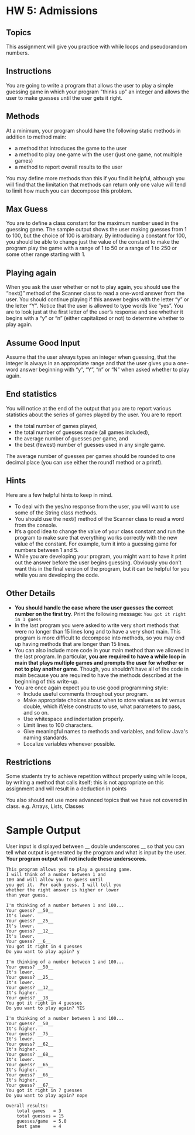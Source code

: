 # HW 5: Admissions

## Topics
This assignment will give you practice with while loops and pseudorandom numbers.

## Instructions
You are going to write a program that allows the user to play a simple guessing game in which your program "thinks up" an integer and allows the user to make guesses until the user gets it right.

## Methods
At a minimum, your program should have the following static methods in addition to method main:
- a method that introduces the game to the user
- a method to play one game with the user (just one game, not multiple games)
- a method to report overall results to the user

You may define more methods than this if you find it helpful, although you will find that the limitation that methods can return only one value will tend to limit how much you can decompose this problem.

## Max Guess
You are to define a class constant for the maximum number used in the guessing game.  The sample output shows the user making guesses from 1 to 100, but the choice of 100 is arbitrary.  By introducing a constant for 100, you should be able to change just the value of the constant to make the program play the game with a range of 1 to 50 or a range of 1 to 250 or some other range starting with 1.

## Playing again
When you ask the user whether or not to play again, you should use the “next()” method of the Scanner class to read a one-word answer from the user.  You should continue playing if this answer begins with the letter “y” or the letter “Y”.  Notice that the user is allowed to type words like “yes”.  You are to look just at the first letter of the user’s response and see whether it begins with a “y” or “n” (either capitalized or not) to determine whether to play again.

## Assume Good Input
Assume that the user always types an integer when guessing, that the integer is always in an appropriate range and that the user gives you a one-word answer beginning with “y”, “Y”, “n” or “N” when asked whether to play again.

## End statistics
You will notice at the end of the output that you are to report various statistics about the series of games played by the user.  You are to report
- the total number of games played,
- the total number of guesses made (all games included),
- the average number of guesses per game, and
- the best (fewest) number of guesses used in any single game.  

The average number of guesses per games should be rounded to one decimal place (you can use either the round1 method or a printf).

## Hints
Here are a few helpful hints to keep in mind.
- To deal with the yes/no response from the user, you will want to use some of the String class methods.
- You should use the next() method of the Scanner class to read a word from the console.
- It’s a good idea to change the value of your class constant and run the program to make sure that everything works correctly with the new value of the constant.  For example, turn it into a guessing game for numbers between 1 and 5.
- While you are developing your program, you might want to have it print out the answer before the user begins guessing.  Obviously you don’t want this in the final version of the program, but it can be helpful for you while you are developing the code.

## Other Details
- **You should handle the case where the user guesses the correct number on the first try**.  Print the following message: `You got it right in 1 guess`
- In the last program you were asked to write very short methods that were no longer than 15 lines long and to have a very short main.  This program is more difficult to decompose into methods, so you may end up having methods that are longer than 15 lines.  
- You can also include more code in your main method than we allowed in the last program. In particular, **you are required to have a while loop in main that plays multiple games and prompts the user for whether or not to play another game**.  Though, you shouldn’t have all of the code in main because you are required to have the methods described at the beginning of this write-up.
- You are once again expect you to use good programming style:
  - Include useful comments throughout your program.  
  - Make appropriate choices about when to store values as int versus double, which if/else constructs to use, what parameters to pass, and so on.
  - Use whitespace and indentation properly.  
  - Limit lines to 100 characters.  
  - Give meaningful names to methods and variables, and follow Java's naming standards.  
  - Localize variables whenever possible.  

## Restrictions
Some students try to achieve repetition without properly using while loops, by writing a method that calls itself; this is not appropriate on this assignment and will result in a deduction in points

You also should not use more advanced topics that we have not covered in class. e.g. Arrays, Lists, Classes

# Sample Output
User input is displayed between __ double underscores __ so that you can tell what output is generated by the program and what is input by the user. **Your program output will not include these underscores.**

```
This program allows you to play a guessing game.
I will think of a number between 1 and
100 and will allow you to guess until
you get it.  For each guess, I will tell you
whether the right answer is higher or lower
than your guess.

I'm thinking of a number between 1 and 100...
Your guess? __50__
It's lower.
Your guess? __25__
It's lower.
Your guess? __12__
It's lower.
Your guess? __6__
You got it right in 4 guesses
Do you want to play again? y

I'm thinking of a number between 1 and 100...
Your guess? __50__
It's lower.
Your guess? __25__
It's lower.
Your guess? __12__
It's higher.
Your guess? __18__
You got it right in 4 guesses
Do you want to play again? YES

I'm thinking of a number between 1 and 100...
Your guess? __50__
It's higher.
Your guess? __75__
It's lower.
Your guess? __62__
It's higher.
Your guess? __68__
It's lower.
Your guess? __65__
It's higher.
Your guess? __66__
It's higher.
Your guess? __67__
You got it right in 7 guesses
Do you want to play again? nope

Overall results:
    total games   = 3
    total guesses = 15
    guesses/game  = 5.0
    best game     = 4
```
